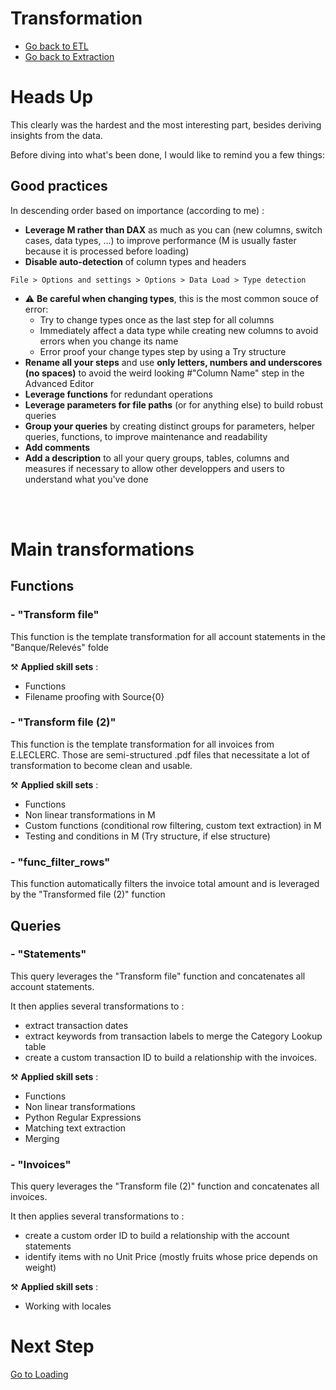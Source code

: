 # Transformation

- [Go back to ETL]("/ETL.md")
- [Go back to Extraction]("/extraction.md")


# Heads Up

This clearly was the hardest and the most interesting part, besides deriving insights from the data.

Before diving into what's been done, I would like to remind you a few things:

## Good practices

In descending order based on importance (according to me) :

- **Leverage M rather than DAX** as much as you can (new columns, switch cases, data types, ...) to improve performance (M is usually faster because it is processed before loading)
- **Disable auto-detection** of column types and headers

```
File > Options and settings > Options > Data Load > Type detection
```

- ⚠️ **Be careful when changing types**, this is the most common souce of error:
    - Try to change types once as the last step for all columns
    - Immediately affect a data type while creating new columns to avoid errors when you change its name
    - Error proof your change types step by using a Try structure
- **Rename all your steps** and use **only letters, numbers and underscores (no spaces)** to avoid the weird looking #"Column Name" step in the Advanced Editor
- **Leverage functions** for redundant operations
- **Leverage parameters for file paths** (or for anything else) to build robust queries
- **Group your queries** by creating distinct groups for parameters, helper queries, functions, to improve maintenance and readability
- **Add comments**
- **Add a description** to all your query groups, tables, columns and measures if necessary to allow other developpers and users to understand what you've done
<br/>
<br>

# Main transformations

## Functions

### - "Transform file"

This function is the template transformation for all account statements in the "Banque/Relevés" folde

⚒️ **Applied skill sets** :
- Functions
- Filename proofing with Source{0}

### - "Transform file (2)"

This function is the template transformation for all invoices from E.LECLERC. Those are semi-structured .pdf files that necessitate a lot of transformation to become clean and usable.

⚒️ **Applied skill sets** :
- Functions
- Non linear transformations in M
- Custom functions (conditional row filtering, custom text extraction) in M
- Testing and conditions in M (Try structure, if else structure)

### - "func_filter_rows"

This function automatically filters the invoice total amount and is leveraged by the "Transformed file (2)" function

## Queries

### - "Statements"

This query leverages the "Transform file" function and concatenates all account statements.

It then applies several transformations to :
- extract transaction dates
- extract keywords from transaction labels to merge the Category Lookup table
- create a custom transaction ID to build a relationship with the invoices.

⚒️ **Applied skill sets** :
- Functions
- Non linear transformations
- Python Regular Expressions
- Matching text extraction
- Merging

### - "Invoices"

This query leverages the "Transform file (2)" function and concatenates all invoices.

It then applies several transformations to :
- create a custom order ID to build a relationship with the account statements
- identify items with no Unit Price (mostly fruits whose price depends on weight)

⚒️ **Applied skill sets** :
- Working with locales

# Next Step

[Go to Loading]("/loading.md")